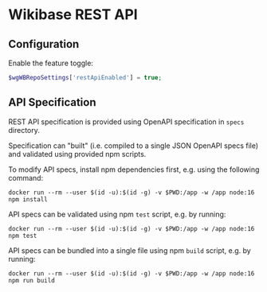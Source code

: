 # Wikibase REST API

## Configuration

Enable the feature toggle:
```php
$wgWBRepoSettings['restApiEnabled'] = true;
```

## API Specification

REST API specification is provided using OpenAPI specification in `specs` directory.

Specification can "built" (i.e. compiled to a single JSON OpenAPI specs file) and validated using provided npm scripts.

To modify API specs, install npm dependencies first, e.g. using the following command:

```
docker run --rm --user $(id -u):$(id -g) -v $PWD:/app -w /app node:16 npm install
```

API specs can be validated using npm `test` script, e.g. by running:

```
docker run --rm --user $(id -u):$(id -g) -v $PWD:/app -w /app node:16 npm test
```

API specs can be bundled into a single file using npm `build` script, e.g. by running:

```
docker run --rm --user $(id -u):$(id -g) -v $PWD:/app -w /app node:16 npm run build
```
